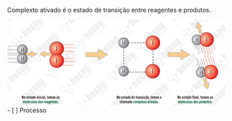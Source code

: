 Complexto ativado é o estado de transição entre reagentes e produtos.

![](Imagens/paste-8508330213377.jpg)- [ ] Processo 
